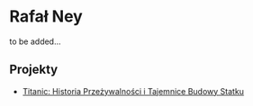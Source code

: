 
# Rafał Ney

to be added...

## Projekty

- [Titanic: Historia Przeżywalności i Tajemnice Budowy Statku](/od-zera-do-ai-portfolio/projekty/titanic/history_of_survivability_and_secrets_of_shipbuilding/)
